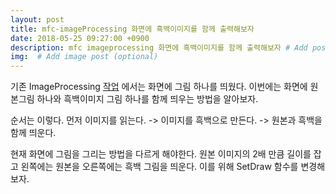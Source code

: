 ```yaml
---
layout: post
title: mfc-imageProcessing 화면에 흑백이미지를 함께 출력해보자
date: 2018-05-25 09:27:00 +0900
description: mfc imageprocessing 화면에 흑백이미지를 함께 출력해보자 # Add post description (optional)
img:  # Add image post (optional)
---
```


기존 ImageProcessing [작업](../mfcImageProcessing) 에서는 화면에 그림 하나를 띄웠다.
이번에는 화면에 원본그림 하나와 흑백이미지 그림 하나를 함께 띄우는 방법을 알아보자.

순서는 이렇다. 먼저 이미지를 읽는다. -> 이미지를 흑백으로 만든다. -> 원본과 흑백을 함께 띄운다.

현재 화면에 그림을 그리는 방법을 다르게 해야한다. 원본 이미지의 2배 만큼 길이를 잡고 왼쪽에는 원본을 오른쪽에는 흑백 그림을 띄운다.
이를 위해 SetDraw 함수를 변경해보자.